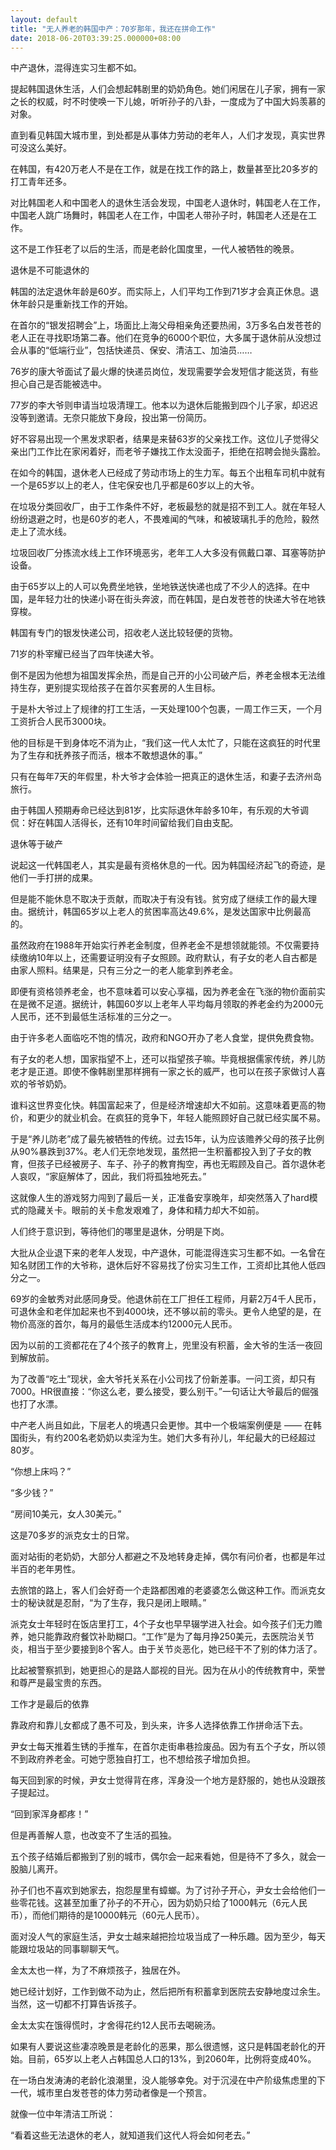 ```yaml
---
layout: default
title: "无人养老的韩国中产：70岁那年，我还在拼命工作"
date: 2018-06-20T03:39:25.000000+08:00
---
```


中产退休，混得连实习生都不如。


提起韩国退休生活，人们会想起韩剧里的奶奶角色。她们闲居在儿子家，拥有一家之长的权威，时不时使唤一下儿媳，听听孙子的八卦，一度成为了中国大妈羡慕的对象。


直到看见韩国大城市里，到处都是从事体力劳动的老年人，人们才发现，真实世界可没这么美好。


在韩国，有420万老人不是在工作，就是在找工作的路上，数量甚至比20多岁的打工青年还多。


对比韩国老人和中国老人的退休生活会发现，中国老人退休时，韩国老人在工作，中国老人跳广场舞时，韩国老人在工作，中国老人带孙子时，韩国老人还是在工作。


这不是工作狂老了以后的生活，而是老龄化国度里，一代人被牺牲的晚景。


退休是不可能退休的


韩国的法定退休年龄是60岁。而实际上，人们平均工作到71岁才会真正休息。退休年龄只是重新找工作的开始。


在首尔的“银发招聘会”上，场面比上海父母相亲角还要热闹，3万多名白发苍苍的老人正在寻找职场第二春。他们在竞争的6000个职位，大多属于退休前从没想过会从事的“低端行业”，包括快递员、保安、清洁工、加油员……


76岁的康大爷面试了最火爆的快递员岗位，发现需要学会发短信才能送货，有些担心自己是否能被选中。


77岁的李大爷则申请当垃圾清理工。他本以为退休后能搬到四个儿子家，却迟迟没等到邀请。无奈只能放下身段，投出第一份简历。


好不容易出现一个黑发求职者，结果是来替63岁的父亲找工作。这位儿子觉得父亲出门工作比在家闲着好，而老爷子嫌找工作太没面子，拒绝在招聘会抛头露脸。


在如今的韩国，退休老人已经成了劳动市场上的生力军。每五个出租车司机中就有一个是65岁以上的老人，住宅保安也几乎都是60岁以上的大爷。


在垃圾分类回收厂，由于工作条件不好，老板最愁的就是招不到工人。就在年轻人纷纷退避之时，也是60岁的老人，不畏难闻的气味，和被玻璃扎手的危险，毅然走上了流水线。


垃圾回收厂分拣流水线上工作环境恶劣，老年工人大多没有佩戴口罩、耳塞等防护设备。


由于65岁以上的人可以免费坐地铁，坐地铁送快递也成了不少人的选择。在中国，是年轻力壮的快递小哥在街头奔波，而在韩国，是白发苍苍的快递大爷在地铁穿梭。


韩国有专门的银发快递公司，招收老人送比较轻便的货物。


71岁的朴宰耀已经当了四年快递大爷。


倒不是因为他想为祖国发挥余热，而是自己开的小公司破产后，养老金根本无法维持生存，更别提实现给孩子在首尔买套房的人生目标。


于是朴大爷过上了规律的打工生活，一天处理100个包裹，一周工作三天，一个月工资折合人民币3000块。


他的目标是干到身体吃不消为止，“我们这一代人太忙了，只能在这疯狂的时代里为了生存和抚养孩子而活，根本不敢想退休的事。”


只有在每年7天的年假里，朴大爷才会体验一把真正的退休生活，和妻子去济州岛旅行。


由于韩国人预期寿命已经达到81岁，比实际退休年龄多10年，有乐观的大爷调侃：好在韩国人活得长，还有10年时间留给我们自由支配。


退休等于破产


说起这一代韩国老人，其实是最有资格休息的一代。因为韩国经济起飞的奇迹，是他们一手打拼的成果。


但是能不能休息不取决于贡献，而取决于有没有钱。贫穷成了继续工作的最大理由。据统计，韩国65岁以上老人的贫困率高达49.6%，是发达国家中比例最高的。


虽然政府在1988年开始实行养老金制度，但养老金不是想领就能领。不仅需要持续缴纳10年以上，还需要证明没有子女照顾。政府默认，有子女的老人自古都是由家人照料。结果是，只有三分之一的老人能拿到养老金。


即便有资格领养老金，也不意味着可以安心享福，因为养老金在飞涨的物价面前实在是微不足道。据统计，韩国60岁以上老年人平均每月领取的养老金约为2000元人民币，还不到最低生活标准的三分之一。


由于许多老人面临吃不饱的情况，政府和NGO开办了老人食堂，提供免费食物。


有子女的老人想，国家指望不上，还可以指望孩子嘛。毕竟根据儒家传统，养儿防老才是正道。即使不像韩剧里那样拥有一家之长的威严，也可以在孩子家做讨人喜欢的爷爷奶奶。


谁料这世界变化快。韩国富起来了，但是经济增速却大不如前。这意味着更高的物价，和更少的就业机会。在疯狂的竞争下，年轻人能照顾好自己就已经实属不易。


于是“养儿防老”成了最先被牺牲的传统。过去15年，认为应该赡养父母的孩子比例从90%暴跌到37%。老人们无奈地发现，虽然把一生积蓄都投入到了子女的教育，但孩子已经被房子、车子、孙子的教育掏空，再也无暇顾及自己。首尔退休老人哀叹，“家庭解体了，因此，我们将孤独地死去。”


这就像人生的游戏努力闯到了最后一关，正准备安享晚年，却突然落入了hard模式的隐藏关卡。眼前的关卡愈发艰难了，身体和精力却大不如前。


人们终于意识到，等待他们的哪里是退休，分明是下岗。


大批从企业退下来的老年人发现，中产退休，可能混得连实习生都不如。一名曾在知名财团工作的大爷称，退休后好不容易找了份实习生工作，工资却比其他人低四分之一。


69岁的金敏秀对此感同身受。他退休前在工厂担任工程师，月薪2万4千人民币，可退休金和老伴加起来也不到4000块，还不够以前的零头。更令人绝望的是，在物价高涨的首尔，每月的最低生活成本约12000元人民币。


因为以前的工资都花在了4个孩子的教育上，兜里没有积蓄，金大爷的生活一夜回到解放前。


为了改善“吃土”现状，金大爷托关系在小公司找了份新差事。一问工资，却只有7000。HR很直接：“你这么老，要么接受，要么别干。”一句话让大爷最后的倔强也打了水漂。


中产老人尚且如此，下层老人的境遇只会更惨。其中一个极端案例便是 —— 在韩国街头，有约200名老奶奶以卖淫为生。她们大多有孙儿，年纪最大的已经超过80岁。


“你想上床吗？”


“多少钱？”


“房间10美元，女人30美元。”


这是70多岁的派克女士的日常。


面对站街的老奶奶，大部分人都避之不及地转身走掉，偶尔有问价者，也都是年过半百的老年男性。


去旅馆的路上，客人们会好奇一个走路都困难的老婆婆怎么做这种工作。而派克女士的秘诀就是忍耐，“为了生存，我只是闭上眼睛。”


派克女士年轻时在饭店里打工，4个子女也早早辍学进入社会。如今孩子们无力赡养，她只能靠政府餐饮补助糊口。“工作”是为了每月挣250美元，去医院治关节炎，相当于至少要接到8个客人。由于关节炎恶化，她已经干不了别的体力活了。


比起被警察抓到，她更担心的是路人鄙视的目光。因为在从小的传统教育中，荣誉和尊严是最宝贵的东西。


工作才是最后的依靠


靠政府和靠儿女都成了愚不可及，到头来，许多人选择依靠工作拼命活下去。


尹女士每天推着生锈的手推车，在首尔走街串巷捡废品。因为有五个子女，所以领不到政府养老金。可她宁愿独自打工，也不想给孩子增加负担。


每天回到家的时候，尹女士觉得背在疼，浑身没一个地方是舒服的，她也从没跟孩子提起过。


“回到家浑身都疼！”


但是再善解人意，也改变不了生活的孤独。


五个孩子结婚后都搬到了别的城市，偶尔会一起来看她，但是待不了多久，就会一股脑儿离开。


孙子们也不喜欢到她家去，抱怨屋里有蟑螂。为了讨孙子开心，尹女士会给他们一些零花钱。这甚至加重了孙子的不开心，因为奶奶只给了1000韩元（6元人民币），而他们期待的是10000韩元（60元人民币）。


面对没人气的家庭生活，尹女士越来越把捡垃圾当成了一种乐趣。因为至少，每天能跟垃圾站的同事聊聊天气。


金太太也一样，为了不麻烦孩子，独居在外。


她已经计划好，工作到做不动为止，然后把所有积蓄拿到医院去安静地度过余生。当然，这一切都不打算告诉孩子。


金太太实在饿得慌时，才舍得花约12人民币去喝碗汤。


如果有人要说这些凄凉晚景是老龄化的恶果，那么很遗憾，这只是韩国老龄化的开始。目前，65岁以上老人占韩国总人口的13%，到2060年，比例将变成40%。


在一场白发涛涛的老龄化浪潮里，没人能够幸免。对于沉浸在中产阶级焦虑里的下一代，城市里白发苍苍的体力劳动者像是一个预言。


就像一位中年清洁工所说：


“看着这些无法退休的老人，就知道我们这代人将会如何老去。”

